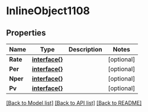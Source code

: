 # InlineObject1108

## Properties

Name | Type | Description | Notes
------------ | ------------- | ------------- | -------------
**Rate** | [**interface{}**](.md) |  | [optional] 
**Per** | [**interface{}**](.md) |  | [optional] 
**Nper** | [**interface{}**](.md) |  | [optional] 
**Pv** | [**interface{}**](.md) |  | [optional] 

[[Back to Model list]](../README.md#documentation-for-models) [[Back to API list]](../README.md#documentation-for-api-endpoints) [[Back to README]](../README.md)



